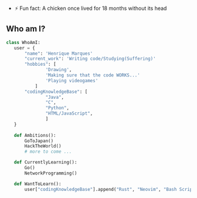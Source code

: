 - ⚡ Fun fact: A chicken once lived for 18 months without its head

## Who am I?
 ```python
 class WhoAmI:
 	user = {
		"name": 'Henrique Marques'
		"current_work": 'Writing code/Studying(Suffering)'
		"hobbies": [
				'Drawing',
				'Making sure that the code WORKS...'
				'Playing videogames'
			]
		"codingKnowledgeBase": [
				"Java",
				"C",
				"Python",
				"HTML/JavaScript",
				]
	}
	
	def Ambitions():
		GoToJapan()
		HackTheWorld()
		# more to come ...

	def CurrentlyLearning():
		Go()
		NetworkProgramming()

	def WantToLearn():
		user["codingKnowledgeBase"].append("Rust", "Neovim", "Bash Scripting", ".NET")
	
 ```
